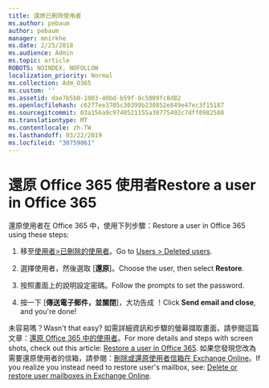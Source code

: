 ```yaml
---
title: 還原已刪除使用者
ms.author: pebaum
author: pebaum
manager: mnirkhe
ms.date: 2/25/2018
ms.audience: Admin
ms.topic: article
ROBOTS: NOINDEX, NOFOLLOW
localization_priority: Normal
ms.collection: Adm_O365
ms.custom: ''
ms.assetid: dae7b5b0-1003-40bd-b59f-8c5009fc8d82
ms.openlocfilehash: c6277ee3705c30399b230852e849e47ec3f15187
ms.sourcegitcommit: 03a156a9c9740521155a30775492c7dff0982588
ms.translationtype: MT
ms.contentlocale: zh-TW
ms.lasthandoff: 03/22/2019
ms.locfileid: "30759861"
---
```

# <a name="restore-a-user-in-office-365"></a><span data-ttu-id="61574-102">還原 Office 365 使用者</span><span class="sxs-lookup"><span data-stu-id="61574-102">Restore a user in Office 365</span></span>

<span data-ttu-id="61574-103">還原使用者在 Office 365 中，使用下列步驟：</span><span class="sxs-lookup"><span data-stu-id="61574-103">Restore a user in Office 365 using these steps:</span></span>
  
1. <span data-ttu-id="61574-104">移至[使用者\>已刪除的使用者](https://admin.microsoft.com/adminportal/home#/deletedusers)。</span><span class="sxs-lookup"><span data-stu-id="61574-104">Go to [Users \> Deleted users](https://admin.microsoft.com/adminportal/home#/deletedusers).</span></span>
    
2. <span data-ttu-id="61574-105">選擇使用者，然後選取 [**還原**]。</span><span class="sxs-lookup"><span data-stu-id="61574-105">Choose the user, then select **Restore**.</span></span>
    
3. <span data-ttu-id="61574-106">按照畫面上的說明設定密碼。</span><span class="sxs-lookup"><span data-stu-id="61574-106">Follow the prompts to set the password.</span></span>
    
4. <span data-ttu-id="61574-107">按一下 [**傳送電子郵件，並關閉**]，大功告成 ！</span><span class="sxs-lookup"><span data-stu-id="61574-107">Click **Send email and close**, and you're done!</span></span>
    

<span data-ttu-id="61574-108">未容易嗎？</span><span class="sxs-lookup"><span data-stu-id="61574-108">Wasn't that easy?</span></span> <span data-ttu-id="61574-109">如需詳細資訊和步驟的螢幕擷取畫面，請參閱這篇文章：[還原 Office 365 中的使用者](https://support.office.com/article/2c261e42-5dd1-48b0-845f-2a016d29cfc1.aspx)。</span><span class="sxs-lookup"><span data-stu-id="61574-109">For more details and steps with screen shots, check out this article: [Restore a user in Office 365](https://support.office.com/article/2c261e42-5dd1-48b0-845f-2a016d29cfc1.aspx).</span></span> <span data-ttu-id="61574-110">如果您發現您改為需要還原使用者的信箱，請參閱：[刪除或還原使用者信箱在 Exchange Online](https://docs.microsoft.com/exchange/recipients-in-exchange-online/delete-or-restore-mailboxes)。</span><span class="sxs-lookup"><span data-stu-id="61574-110">If you realize you instead need to restore user's mailbox, see: [Delete or restore user mailboxes in Exchange Online](https://docs.microsoft.com/exchange/recipients-in-exchange-online/delete-or-restore-mailboxes).</span></span>